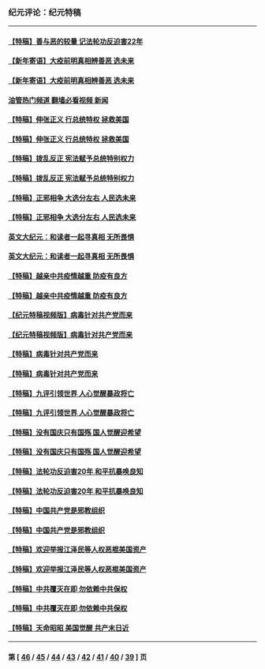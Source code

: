 ### 纪元评论：纪元特稿
---
#### [【特稿】善与恶的较量 记法轮功反迫害22年](../../pages/nsc424/n13086597.md?08140330) 
#### [【新年寄语】大疫前明真相辨善恶 选未来](../../pages/nsc424/n12660855.md?08140330) 
#### [【新年寄语】大疫前明真相辨善恶 选未来](../../pages/nsc424/n12660855.md?08140330) 
#### [油管热门频道 翻墙必看视频 新闻](ok?08140330)
#### [【特稿】伸张正义 行总统特权 拯救美国](../../pages/nsc424/n12616806.md?08140330) 
#### [【特稿】伸张正义 行总统特权 拯救美国](../../pages/nsc424/n12616806.md?08140330) 
#### [【特稿】拨乱反正 宪法赋予总统特别权力](../../pages/nsc424/n12598306.md?08140330) 
#### [【特稿】拨乱反正 宪法赋予总统特别权力](../../pages/nsc424/n12598306.md?08140330) 
#### [【特稿】正邪相争 大选分左右 人民选未来](../../pages/nsc424/n12545208.md?08140330) 
#### [【特稿】正邪相争 大选分左右 人民选未来](../../pages/nsc424/n12545208.md?08140330) 
#### [英文大纪元：和读者一起寻真相 无所畏惧](../../pages/nsc424/n12542027.md?08140330) 
#### [英文大纪元：和读者一起寻真相 无所畏惧](../../pages/nsc424/n12542027.md?08140330) 
#### [【特稿】越亲中共疫情越重 防疫有良方](../../pages/nsc424/n12042989.md?08140330) 
#### [【特稿】越亲中共疫情越重 防疫有良方](../../pages/nsc424/n12042989.md?08140330) 
#### [【纪元特稿视频版】病毒针对共产党而来](../../pages/nsc424/n11977328.md?08140330) 
#### [【纪元特稿视频版】病毒针对共产党而来](../../pages/nsc424/n11977328.md?08140330) 
#### [【特稿】病毒针对共产党而来](../../pages/nsc424/n11928818.md?08140330) 
#### [【特稿】病毒针对共产党而来](../../pages/nsc424/n11928818.md?08140330) 
#### [【特稿】九评引领世界 人心觉醒暴政将亡](../../pages/nsc424/n11660496.md?08140330) 
#### [【特稿】九评引领世界 人心觉醒暴政将亡](../../pages/nsc424/n11660496.md?08140330) 
#### [【特稿】没有国庆只有国殇 国人觉醒迎希望](../../pages/nsc424/n11549354.md?08140330) 
#### [【特稿】没有国庆只有国殇 国人觉醒迎希望](../../pages/nsc424/n11549354.md?08140330) 
#### [【特稿】法轮功反迫害20年 和平抗暴唤良知](../../pages/nsc424/n11389135.md?08140330) 
#### [【特稿】法轮功反迫害20年 和平抗暴唤良知](../../pages/nsc424/n11389135.md?08140330) 
#### [【特稿】中国共产党是邪教组织](../../pages/nsc424/n11355551.md?08140330) 
#### [【特稿】中国共产党是邪教组织](../../pages/nsc424/n11355551.md?08140330) 
#### [【特稿】欢迎举报江泽民等人权恶棍美国资产](../../pages/nsc424/n11303040.md?08140330) 
#### [【特稿】欢迎举报江泽民等人权恶棍美国资产](../../pages/nsc424/n11303040.md?08140330) 
#### [【特稿】中共覆灭在即 勿依赖中共保权](../../pages/nsc424/n11278510.md?08140330) 
#### [【特稿】中共覆灭在即 勿依赖中共保权](../../pages/nsc424/n11278510.md?08140330) 
#### [【特稿】天命昭昭 美国觉醒 共产末日近](../../pages/nsc424/n11150259.md?08140330) 

---
#### 第 [ [46](./46.md?08140330) / [45](./45.md?08140330) / [44](./44.md?08140330) / [43](./43.md?08140330) / [42](./42.md?08140330) / [41](./41.md?08140330) / [40](./40.md?08140330) / [39](./39.md?08140330) ] 页
